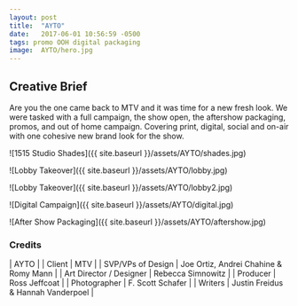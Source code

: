 ```yaml
---
layout: post
title:  "AYTO"
date:   2017-06-01 10:56:59 -0500
tags: promo OOH digital packaging
image:	AYTO/hero.jpg	
---
```


## Creative Brief

Are you the one came back to MTV and it was time for a new fresh look.  We were tasked with a full campaign, the show open, the aftershow packaging, promos, and out of home campaign.  Covering print, digital, social and on-air with one cohesive new brand look for the show.    

![1515 Studio Shades]({{ site.baseurl }}/assets/AYTO/shades.jpg)

![Lobby Takeover]({{ site.baseurl }}/assets/AYTO/lobby.jpg)

![Lobby Takeover]({{ site.baseurl }}/assets/AYTO/lobby2.jpg)

![Digital Campaign]({{ site.baseurl }}/assets/AYTO/digital.jpg)

![After Show Packaging]({{ site.baseurl }}/assets/AYTO/aftershow.jpg)


### Credits 

| AYTO |
| Client | MTV |
| SVP/VPs of Design | Joe Ortiz, Andrei Chahine & Romy Mann |
| Art Director / Designer | Rebecca Simnowitz |
| Producer | Ross Jeffcoat |
| Photographer | F. Scott Schafer |
| Writers | Justin Freidus & Hannah Vanderpoel |
